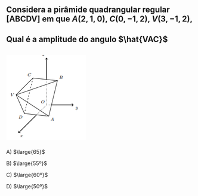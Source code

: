 ## Considera a pirâmide quadrangular regular [ABCDV] em que $A(2,1,0)$, $C(0,-1,2)$, $V(3,-1,2)$,
## Qual é a amplitude do angulo $\hat{VAC}$
## ![Alt text](image.png)

A) $\large{65}$

B) $\large{55º}$

C) $\large{60º}$

D) $\large{50º}$


